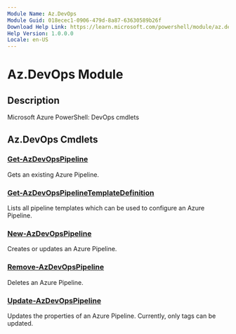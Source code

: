 ```yaml
---
Module Name: Az.DevOps
Module Guid: 018ecec1-0906-479d-8a87-63630589b26f
Download Help Link: https://learn.microsoft.com/powershell/module/az.devops
Help Version: 1.0.0.0
Locale: en-US
---
```


# Az.DevOps Module
## Description
Microsoft Azure PowerShell: DevOps cmdlets

## Az.DevOps Cmdlets
### [Get-AzDevOpsPipeline](Get-AzDevOpsPipeline.md)
Gets an existing Azure Pipeline.

### [Get-AzDevOpsPipelineTemplateDefinition](Get-AzDevOpsPipelineTemplateDefinition.md)
Lists all pipeline templates which can be used to configure an Azure Pipeline.

### [New-AzDevOpsPipeline](New-AzDevOpsPipeline.md)
Creates or updates an Azure Pipeline.

### [Remove-AzDevOpsPipeline](Remove-AzDevOpsPipeline.md)
Deletes an Azure Pipeline.

### [Update-AzDevOpsPipeline](Update-AzDevOpsPipeline.md)
Updates the properties of an Azure Pipeline.
Currently, only tags can be updated.

